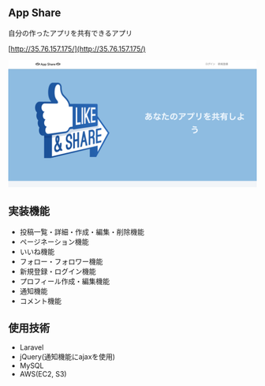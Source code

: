 ## App Share
自分の作ったアプリを共有できるアプリ

[http://35.76.157.175/](http://35.76.157.175/)

![](public/image/app-share-top.png)

## 実装機能
- 投稿一覧・詳細・作成・編集・削除機能
- ページネーション機能
- いいね機能
- フォロー・フォロワー機能
- 新規登録・ログイン機能
- プロフィール作成・編集機能
- 通知機能
- コメント機能

## 使用技術
- Laravel
- jQuery(通知機能にajaxを使用)
- MySQL
- AWS(EC2, S3)
